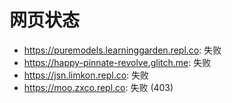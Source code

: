 # 网页状态
- https://puremodels.learninggarden.repl.co: 失败
- https://happy-pinnate-revolve.glitch.me: 失败
- https://jsn.limkon.repl.co: 失败
- https://moo.zxco.repl.co: 失败 (403)

